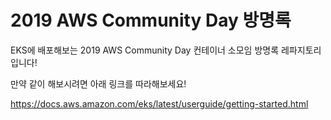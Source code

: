 # 2019 AWS Community Day 방명록 

EKS에 배포해보는 2019 AWS Community Day 컨테이너 소모임 방명록 레파지토리입니다!

만약 같이 해보시려면 아래 링크를 따라해보세요!

https://docs.aws.amazon.com/eks/latest/userguide/getting-started.html
